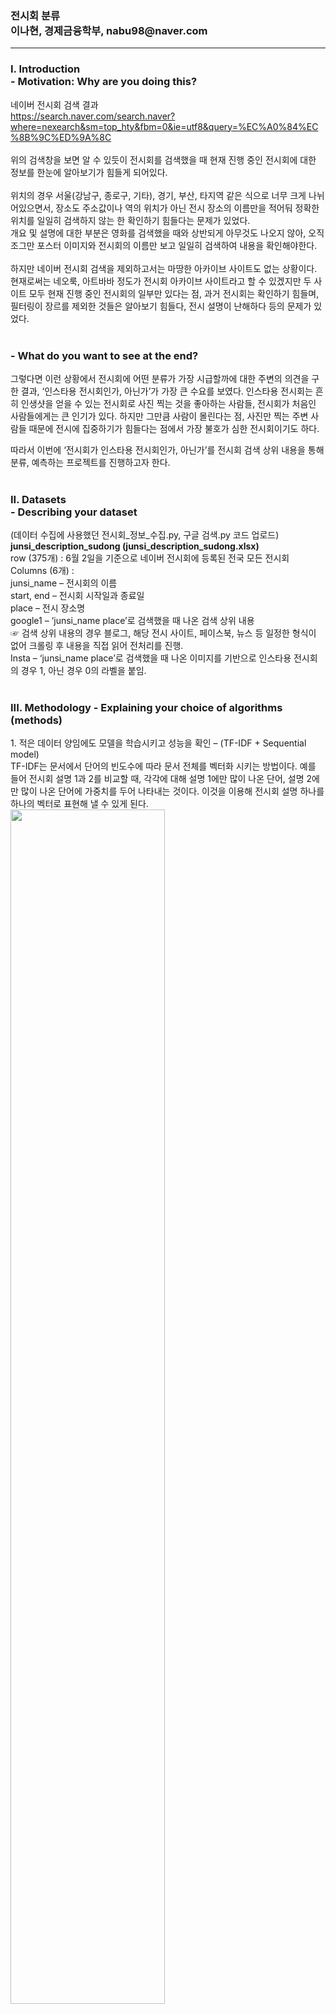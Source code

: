 <h3>전시회 분류<br>
이나현, 경제금융학부, nabu98@naver.com </h3>
<hr></hr>



<H3> I. Introduction <br>
- Motivation: Why are you doing this? </H3>

네이버 전시회 검색 결과 <br>
https://search.naver.com/search.naver?where=nexearch&sm=top_hty&fbm=0&ie=utf8&query=%EC%A0%84%EC%8B%9C%ED%9A%8C
<br> <br>
위의 검색창을 보면 알 수 있듯이 전시회를 검색했을 때 현재 진행 중인 전시회에 대한 정보를 한눈에 알아보기가 힘들게 되어있다. <br><br>
위치의 경우 서울(강남구, 종로구, 기타), 경기, 부산, 타지역 같은 식으로 너무 크게 나뉘어있으면서, 장소도 주소값이나 역의 위치가 아닌 전시 장소의 이름만을 적어둬 정확한 위치를 일일히 검색하지 않는 한 확인하기 힘들다는 문제가 있었다. <br>
개요 및 설명에 대한 부분은 영화를 검색했을 때와 상반되게 아무것도 나오지 않아, 오직 조그만 포스터 이미지와 전시회의 이름만 보고 일일히 검색하여 내용을 확인해야한다. <br><br>
하지만 네이버 전시회 검색을 제외하고서는 마땅한 아카이브 사이트도 없는 상황이다. 현재로써는 네오룩, 아트바바 정도가 전시회 아카이브 사이트라고 할 수 있겠지만 두 사이트 모두 현재 진행 중인  전시회의 일부만 있다는 점, 과거 전시회는 확인하기 힘들며, 필터링이 장르를 제외한 것들은 알아보기 힘들다, 전시 설명이 난해하다 등의 문제가 있었다. <br><br>

<H3> - What do you want to see at the end?</H3>

그렇다면 이런 상황에서 전시회에 어떤 분류가 가장 시급할까에 대한 주변의 의견을 구한 결과, ‘인스타용 전시회인가, 아닌가’가 가장 큰 수요를 보였다. 인스타용 전시회는 흔히 인생샷을 얻을 수 있는 전시회로 사진 찍는 것을 좋아하는 사람들, 전시회가 처음인 사람들에게는 큰 인기가 있다. 하지만 그만큼 사람이 몰린다는 점, 사진만 찍는 주변 사람들 때문에 전시에 집중하기가 힘들다는 점에서 가장 불호가 심한 전시회이기도 하다.

따라서 이번에 ‘전시회가 인스타용 전시회인가, 아닌가’를 전시회 검색 상위 내용을 통해 분류, 예측하는 프로젝트를 진행하고자 한다. <br><br>

<h3>II. Datasets <br>
- Describing your dataset</h3>
(데이터 수집에 사용했던 전시회_정보_수집.py, 구글 검색.py 코드 업로드)<br>
<b>junsi_description_sudong (junsi_description_sudong.xlsx)</b><br>
row (375개) : 6월 2일을 기준으로 네이버 전시회에 등록된 전국 모든 전시회<br>
Columns (6개) :<br>
junsi_name – 전시회의 이름<br>
start, end – 전시회 시작일과 종료일<br>
place – 전시 장소명<br>
google1 – ‘junsi_name place’로 검색했을 때 나온 검색 상위 내용<br>
☞ 검색 상위 내용의 경우 블로그, 해당 전시 사이트, 페이스북, 뉴스 등 일정한 형식이 없어 크롤링 후 내용을 직접 읽어 전처리를 진행. <br>
Insta – ‘junsi_name place’로 검색했을 때 나온 이미지를 기반으로 인스타용 전시회의 경우 1, 아닌 경우 0의 라벨을 붙임.<br><br>

<h3>III. Methodology
- Explaining your choice of algorithms (methods)</h3>
1. 적은 데이터 양임에도 모델을 학습시키고 성능을 확인 – (TF-IDF + Sequential model)<br>
TF-IDF는 문서에서 단어의 빈도수에 따라 문서 전체를 벡터화 시키는 방법이다. 예를 들어 전시회 설명 1과 2를 비교할 때, 각각에 대해 설명 1에만 많이 나온 단어, 설명 2에만 많이 나온 단어에 가중치를 두어 나타내는 것이다. 이것을 이용해 전시회 설명 하나를 하나의 벡터로 표현해 낼 수 있게 된다.<br>
<img src="https://user-images.githubusercontent.com/84369886/121608833-9e4d5600-ca8d-11eb-8746-f87e3d132ffe.png" width="70%">
<br>
Sequential model은 keras에 있는 모델로, 신경망의 Input layer, Hidden layer, Output Layer를 구성하기 위해 사용된다. 이 때 Input ~ Output의 방향은 일방향으로 레이어에 하나의 입력 텐서와 하나의 출력 텐서가 있는 경우에 적합하다. 이번 주제의 경우, 전시 설명의 각각 문장에 집중하는 것이 아닌 전시 설명 전체를 하나로 인스타 전시회를 분류한다는 점에서 위 모델을 사용하는 것은 적절할 것이라고 판단했다.<br>

<br>2. 데이터가 적기 때문에 미리 훈련된 모형을 사용 – Sktbrain KoBert<br>
단어를 벡터로 표현하는 방법으로 원-핫 인코딩과 Word Embedding이 있다. 일반적으로 n개의 단어 중 i번째에 존재하는 ‘전시회’라는 단어를 표현하려면, n차원의 벡터에서 i번째 숫자만 1을 넣고, 나머지는 0을 넣는 식으로 표현할 수 있다. 이것을 원-핫 인코딩이라고 하는데, 문제는 전체 n개의 단어가 커지면 커질수록 벡터의 차원이 커진다는 것이다. 하지만 Word Embedding경우 벡터 안의 값들을 실수로 넣어, 저차원의 벡터로 단어의 표현이 가능하며 단어 사이의 유사성도 나타낼 수 있게 된다. 또한 이미 학습된 모델이 있어 훈련 없이 사용이 가능하다는 것도 큰 장점이었다<br>
2018년 처음 나온 ELMo(Embeddings from Language Mode)는 단어가 문장 안에서 갖는 의미를 고려해가며 word embedding을 시킨다는 것에 큰 의의가 있었다. 예를 들면 ‘배를 먹다’ 라는 문장의 ‘배’를 일반적으로 읽었을 때‘먹는 거면 과일 배구나’라는 걸 알지만, Word2Vec이나 GloVe 같은 방법들은 이게 사람 배인지, 과일 배인지, 타는 배인지 구분없이 전부 똑같은 벡터를 사용했다. 하지만 ELMo는 문장 안에서의 단어의 의미에 따라 벡터를 사용한다는 장점이 있었다. 그 이후 앞의 단어를 가지고 뒤의 단어를 예측한다는 ELMo의 일방향적인 단점을 보완해서, 양방향성을 가진 같은 Bert가 등장하게 됐다. 그리고 SKT가 한국어 Bert, KoBert를 깃허브에 공개해두어, 이를 활용해보고자 했다.<br><br>

<h3>- Explaining features (if any)</h3>
1번 방법의 경우, 전시회 설명들을 Konlpy의 KKma를 활용해 형태소 분석을 진행하였다. 이 때 위에서 말했던 것처럼 TF-IDF 방법으로 벡터화 시키는 것을 고려해 가장 간단한 명사만을 사용하여 분석을 진행했다. 그 이후 Train, Test, Validation을 각각 60%, 20%, 20%로 나눠 준비한 뒤, keras의 Sequential model을 각각 64개의 layer를 가진 hidden layer를 통과시킨 뒤, 하나의 output layer로 결과를 내도록 구성했다. Hidden layer의 경우 relu를 활성화 함수로 썼고, output layer의 경우 인스타 전시회를 0, 1로 나누기 때문에 sigmoid를 사용했으며, loss 함수는 mse를 사용했다. 이렇게 생성한 모델을 train에 대해 학습을 50번 시키고(epochs=50), validation에 대해 예측하여 성능을 확인했다.<br><br>
2번 방법의 경우, Train과 Test를 70%, 30%로 나눠 준비한 뒤, Bert의 tokenizer로 문장을 tokenizing한다. Parameter의 경우 max_len을 64, batch_size를 32, num_epochs를 5로 잡았다. 그 후 dataloader로 batch_size만큼씩 모델에 값을 넣게 하고, 학습을 시킨다.

<h3>IV. Evaluation & Analysis
- Graphs, tables, any statistics (if any)</h3>
1번 방법의 경우 0.5이상을 Insta 라벨 1, 0.5 미만을 Insta 라벨 0이라고 했을 때 25개의 Validation data 중에 22개를 제대로 분류해내어, 정확도 88% 로 나타났다.
<img src= "https://user-images.githubusercontent.com/84369886/121610594-5f210400-ca91-11eb-963e-62e0aee2dbaa.png" width="30%">
<br>
2번 방법의 경우 값을 GPU를 사용한 경우 마지막 셀에서<br>
RuntimeError: CUDA out of memory. Tried to allocate 96.00 MiB (GPU 0; 14.76 GiB total capacity; 13.66 GiB already allocated; 13.75 MiB free; 13.71 GiB reserved in total by PyTorch) <br>
메모리가 부족하다는 오류가 발생하였고, 이를 해결하기 위해 TPU를 사용해 실행을 해보았다.<br>
Ran out of memory in memory space hbm. Used 17.01G of 7.48G hbm. Exceeded hbm capacity by 9.53G. TPU <br>
여전히 메모리가 부족하다는 오류가 발생하였고, 결국 이를 해결하기 위해 batch_size를 2까지 줄이고, 코랩 프로를 결제하였지만 여전히 메모리가 부족하다는 오류가 생겼다.
15만건의 영화 리뷰 데이터 분석 메모리가 부족하지 않지만, 370여개의 전시회 설명 데이터 분석에는 메모리가 부족한 것은 문제가 있다고 판단했다. 그리고 영화 리뷰 분석과 차이를 찾아본 결과 추측한 원인으로는 영화 리뷰의 경우는 한줄 정도의 짧은 데이터로 15만개가 있었지만, 전시회 설명 데이터는 아주 긴 설명이 370개라는 적은 양이 존재했다는 점이었다. 전시회 분석의 토큰을 보면 밑에와 같이 배열에 모두 값이 들어간 것을 확인할 수 있다.
<<img src= "https://user-images.githubusercontent.com/84369886/121612682-d5c00080-ca95-11eb-8327-a28e45eac15c.PNG" width="70%">
그러나 정상적으로 Kobert를 실행시킨 결과값을 보면 data[0]의 토큰이 64개를 모두 채우지 않은 것을 확인했다 (https://moondol-ai.tistory.com/241) <br>

<h3>V. Related Work (e.g., existing studies)
- Tools, libraries, blogs, or any documentation that you have used to do this project.</h3>
https://www.tensorflow.org/guide/keras/sequential_model?hl=ko <br>
https://wikidocs.net/book/2155 <br>
https://yngie-c.github.io/nlp/2020/07/03/nlp_elmo/<br>
https://github.com/SKTBrain/KoBERT

 


